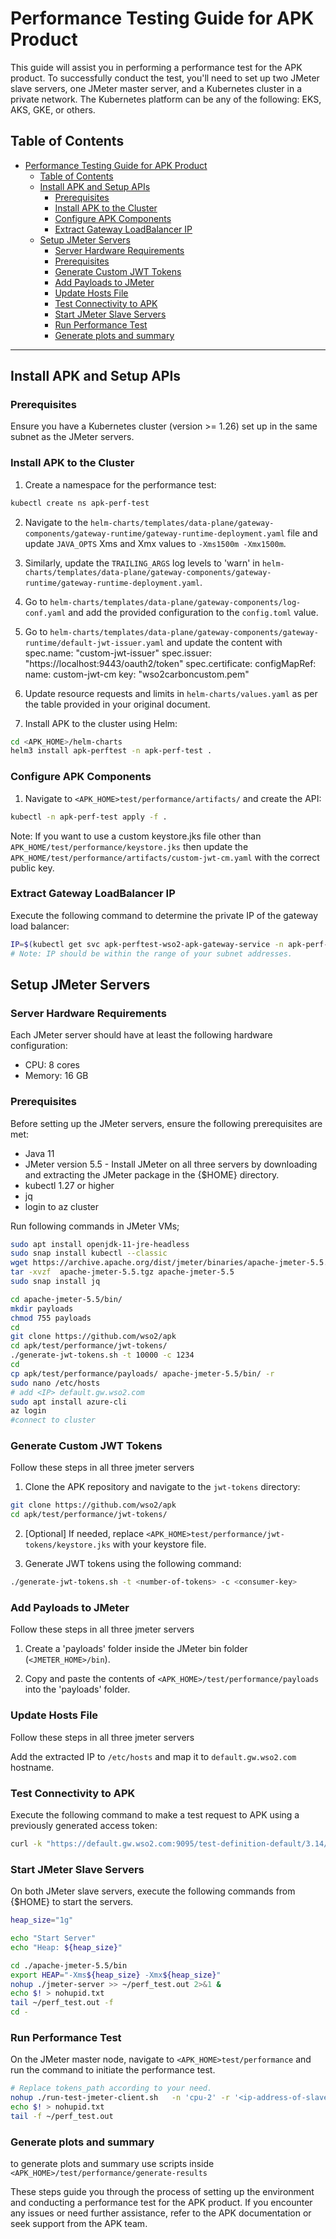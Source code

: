 # Performance Testing Guide for APK Product

This guide will assist you in performing a performance test for the APK product. To successfully conduct the test, you'll need to set up two JMeter slave servers, one JMeter master server, and a Kubernetes cluster in a private network. The Kubernetes platform can be any of the following: EKS, AKS, GKE, or others.

## Table of Contents

- [Performance Testing Guide for APK Product](#performance-testing-guide-for-apk-product)
  - [Table of Contents](#table-of-contents)
  - [Install APK and Setup APIs](#install-apk-and-setup-apis)
    - [Prerequisites](#prerequisites)
    - [Install APK to the Cluster](#install-apk-to-the-cluster)
    - [Configure APK Components](#configure-apk-components)
    - [Extract Gateway LoadBalancer IP](#extract-gateway-loadbalancer-ip)
  - [Setup JMeter Servers](#setup-jmeter-servers)
    - [Server Hardware Requirements](#server-hardware-requirements)
    - [Prerequisites](#prerequisites-1)
    - [Generate Custom JWT Tokens](#generate-custom-jwt-tokens)
    - [Add Payloads to JMeter](#add-payloads-to-jmeter)
    - [Update Hosts File](#update-hosts-file)
    - [Test Connectivity to APK](#test-connectivity-to-apk)
    - [Start JMeter Slave Servers](#start-jmeter-slave-servers)
    - [Run Performance Test](#run-performance-test)
    - [Generate plots and summary](#generate-plots-and-summary)

---

## Install APK and Setup APIs

### Prerequisites

Ensure you have a Kubernetes cluster (version >= 1.26) set up in the same subnet as the JMeter servers.

### Install APK to the Cluster

1. Create a namespace for the performance test:

```bash
kubectl create ns apk-perf-test
```

2. Navigate to the `helm-charts/templates/data-plane/gateway-components/gateway-runtime/gateway-runtime-deployment.yaml` file and update `JAVA_OPTS` Xms and Xmx values to `-Xms1500m -Xmx1500m`.

3. Similarly, update the `TRAILING_ARGS` log levels to 'warn' in `helm-charts/templates/data-plane/gateway-components/gateway-runtime/gateway-runtime-deployment.yaml`.

4. Go to `helm-charts/templates/data-plane/gateway-components/log-conf.yaml` and add the provided configuration to the `config.toml` value.
5. Go to `helm-charts/templates/data-plane/gateway-components/gateway-runtime/default-jwt-issuer.yaml` and update the content with 
    spec.name: "custom-jwt-issuer"
    spec.issuer: "https://localhost:9443/oauth2/token"
    spec.certificate:
      configMapRef:
        name: custom-jwt-cm
        key: "wso2carboncustom.pem"
  

6. Update resource requests and limits in `helm-charts/values.yaml` as per the table provided in your original document.

7. Install APK to the cluster using Helm:

```bash
cd <APK_HOME>/helm-charts
helm3 install apk-perftest -n apk-perf-test .
```

### Configure APK Components

1. Navigate to `<APK_HOME>test/performance/artifacts/` and create the API:

```bash
kubectl -n apk-perf-test apply -f .
```
Note: If you want to use a custom keystore.jks file other than `APK_HOME/test/performance/keystore.jks` then update the `APK_HOME/test/performance/artifacts/custom-jwt-cm.yaml` with the correct public key.

### Extract Gateway LoadBalancer IP

Execute the following command to determine the private IP of the gateway load balancer:

```bash
IP=$(kubectl get svc apk-perftest-wso2-apk-gateway-service -n apk-perf-test --output jsonpath='{.status.loadBalancer.ingress[0].ip}')
# Note: IP should be within the range of your subnet addresses.
```

## Setup JMeter Servers

### Server Hardware Requirements

Each JMeter server should have at least the following hardware configuration:

- CPU: 8 cores
- Memory: 16 GB

### Prerequisites

Before setting up the JMeter servers, ensure the following prerequisites are met:

- Java 11
- JMeter version 5.5 - Install JMeter on all three servers by downloading and extracting the JMeter package in the {$HOME} directory.
- kubectl 1.27 or higher
- jq
- login to az cluster

Run following commands in JMeter VMs;

```bash
sudo apt install openjdk-11-jre-headless
sudo snap install kubectl --classic
wget https://archive.apache.org/dist/jmeter/binaries/apache-jmeter-5.5.tgz
tar -xvzf  apache-jmeter-5.5.tgz apache-jmeter-5.5
sudo snap install jq

cd apache-jmeter-5.5/bin/
mkdir payloads
chmod 755 payloads
cd 
git clone https://github.com/wso2/apk
cd apk/test/performance/jwt-tokens/
./generate-jwt-tokens.sh -t 10000 -c 1234 
cd 
cp apk/test/performance/payloads/ apache-jmeter-5.5/bin/ -r
sudo nano /etc/hosts
# add <IP> default.gw.wso2.com 
sudo apt install azure-cli
az login
#connect to cluster
```


### Generate Custom JWT Tokens

Follow these steps in all three jmeter servers

1. Clone the APK repository and navigate to the `jwt-tokens` directory:

```bash
git clone https://github.com/wso2/apk
cd apk/test/performance/jwt-tokens/
```

2. [Optional] If needed, replace `<APK_HOME>test/performance/jwt-tokens/keystore.jks` with your keystore file.

3. Generate JWT tokens using the following command:

```bash
./generate-jwt-tokens.sh -t <number-of-tokens> -c <consumer-key>
```

### Add Payloads to JMeter

Follow these steps in all three jmeter servers

1. Create a 'payloads' folder inside the JMeter bin folder (`<JMETER_HOME>/bin`).

2. Copy and paste the contents of `<APK_HOME>/test/performance/payloads` into the 'payloads' folder.

### Update Hosts File

Follow these steps in all three jmeter servers

Add the extracted IP to `/etc/hosts` and map it to `default.gw.wso2.com` hostname.

### Test Connectivity to APK

Execute the following command to make a test request to APK using a previously generated access token:

```bash
curl -k "https://default.gw.wso2.com:9095/test-definition-default/3.14/employee" --header "Authorization: bearer $access_token" -d "{"sds":"dsdsd"}" -X POST
```

### Start JMeter Slave Servers

On both JMeter slave servers, execute the following commands from {$HOME} to start the servers.

```sh
heap_size="1g"

echo "Start Server"
echo "Heap: ${heap_size}"

cd ./apache-jmeter-5.5/bin
export HEAP="-Xms${heap_size} -Xmx${heap_size}"
nohup ./jmeter-server >> ~/perf_test.out 2>&1 &
echo $! > nohupid.txt
tail ~/perf_test.out -f
cd -
```

### Run Performance Test

On the JMeter master node, navigate to `<APK_HOME>test/performance` and run the command to initiate the performance test.

```sh
# Replace tokens_path according to your need.
nohup ./run-test-jmeter-client.sh   -n 'cpu-2' -r '<ip-address-of-slave-1>,<ip-address-of-slave-2>' -d '1200' -t "${HOME}/apk/test/performance/jwt-tokens/target/jwt-tokens-10.csv" >> ~/perf_test.out  2>&1 &
echo $! > nohupid.txt
tail -f ~/perf_test.out
```

### Generate plots and summary

to generate plots and summary use scripts inside `<APK_HOME>/test/performance/generate-results` 

These steps guide you through the process of setting up the environment and conducting a performance test for the APK product. If you encounter any issues or need further assistance, refer to the APK documentation or seek support from the APK team.